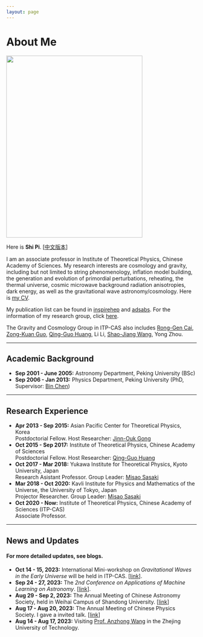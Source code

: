 ```yaml
---
layout: page
---
```


# About Me

<img src="https://github.com/stonepi/stonepi.github.io/blob/main/shipi.jpg?raw=true" class="floatpic" width="360" height="480">

Here is **Shi Pi**. [[中文版本](https://stonepi.github.io/file/index-zh/)]

I am an associate professor in Institute of Theoretical Physics, Chinese Academy of Sciences. My research interests are cosmology and gravity, including but not limited to string phenomenology, inflation model building, the generation and evolution of primordial perturbations, reheating, the thermal universe, cosmic microwave background radiation anisotropies, dark energy, as well as the gravitational wave astronomy/cosmology. Here is [my CV](https://stonepi.github.io/file/CV.pdf). 

My publication list can be found in [inspirehep](https://inspirehep.net/authors/1060905#with-citation-summary) and [adsabs](https://ui.adsabs.harvard.edu/search/filter_author_facet_hier_fq_author=AND&filter_author_facet_hier_fq_author=author_facet_hier%3A%221%2FPi%2C%20S%2FPi%2C%20Shi%22&filter_author_facet_hier_fq_author=author_facet_hier%3A%220%2FPi%2C%20S%22&fq=%7B!type%3Daqp%20v%3D%24fq_author%7D&fq_author=(author_facet_hier%3A%221%2FPi%2C%20S%2FPi%2C%20Shi%22%20AND%20author_facet_hier%3A%220%2FPi%2C%20S%22)&p_=0&q=%20author%3A%22pi%2C%20shi%22&sort=date%20desc%2C%20bibcode%20desc). For the information of my research group, click [here](https://stonepi.github.io/group/).

The Gravity and Cosmology Group in ITP-CAS also includes [Rong-Gen Cai](http://power.itp.ac.cn/~cairg/), [Zong-Kuan Guo](http://gc.itp.ac.cn/), [Qing-Guo Huang](http://cosmology.itp.ac.cn/), Li Li, [Shao-Jiang Wang](https://wangshaojiang.com), Yong Zhou.

---

## Academic Background

- **Sep 2001 - June 2005:** Astronomy Department, Peking University (BSc)
- **Sep 2006 - Jan 2013:** Physics Department, Peking University (PhD, Supervisor: [Bin Chen](https://itp.phy.pku.edu.cn/info/1067/1226.htm)) 

---

## Research Experience

- **Apr 2013 - Sep 2015:** Asian Pacific Center for Theoretical Physics, Korea
  <br> Postdoctorial Fellow. Host Researcher: [Jinn-Ouk Gong](https://pure.ewha.ac.kr/en/persons/jinn-ouk-gong)
- **Oct 2015 - Sep 2017:** Institute of Theoretical Physics, Chinese Academy of Sciences
  <br> Postdoctorial Fellow. Host Researcher: [Qing-Guo Huang](http://cosmology.itp.ac.cn)
- **Oct 2017 - Mar 2018:** Yukawa Institute for Theoretical Physics, Kyoto University, Japan
  <br> Research Asistant Professor. Group Leader: [Misao Sasaki](http://www2.yukawa.kyoto-u.ac.jp/~misao.sasaki/)
- **Mar 2018 - Oct 2020:** Kavli Institute for Physics and Mathematics of the Universe, the University of Tokyo, Japan
  <br> Projector Researcher. Group Leader: [Misao Sasaki](http://www2.yukawa.kyoto-u.ac.jp/~misao.sasaki/)
- **Oct 2020 - Now:** Institute of Theoretical Physics, Chinese Academy of Sciences (ITP-CAS)
  <br> Associate Professor.

---

## News and Updates

#### For more detailed updates, see blogs.

- **Oct 14 - 15, 2023:** International Mini-workshop on *Gravitational Waves in the Early Universe* will be held in ITP-CAS. [[link](https://indico.itp.ac.cn/event/171/)].
- **Sep 24 - 27, 2023:** The *2nd Conference on Applications of Machine Learning on Astronomy*. [[link](https://machinelearning2023.casconf.cn/page/1663147986017980416)].
- **Aug 29 - Sep 2, 2023:** The Annual Meeting of Chinese Astronomy Society, held in Weihai Campus of Shandong University. [[link](https://2023casmeeting.casconf.cn/)]
- **Aug 17 - Aug 20, 2023:** The Annual Meeting of Chinese Physics Society. I gave a invited talk. [[link](http://meeting.cps-net.org.cn/nxu2023)]
- **Aug 14 - Aug 17, 2023:** Visiting [Prof. Anzhong Wang](https://www.baylor.edu/physics/index.php?id=68588) in the  Zhejing University of Technology. 